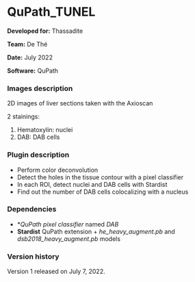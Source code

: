 # QuPath_TUNEL

**Developed for:** Thassadite

**Team:** De Thé

**Date:** July 2022

**Software:** QuPath

### Images description

2D images of liver sections taken with the Axioscan

2 stainings:
  1. Hematoxylin: nuclei
  2. DAB: DAB cells
  

### Plugin description

* Perform color deconvolution
* Detect the holes in the tissue contour with a pixel classifier
* In each ROI, detect nuclei and DAB cells with Stardist
* Find out the number of DAB cells colocalizing with a nucleus

### Dependencies

* **QuPath pixel classifier* named *DAB*
* **Stardist** QuPath extension + *he_heavy_augment.pb* and *dsb2018_heavy_augment.pb* models

### Version history

Version 1 released on July 7, 2022.

